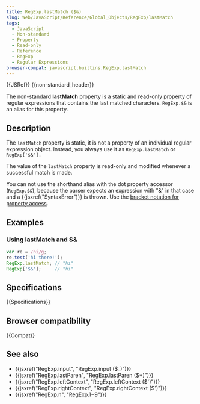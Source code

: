 ```yaml
---
title: RegExp.lastMatch ($&)
slug: Web/JavaScript/Reference/Global_Objects/RegExp/lastMatch
tags:
  - JavaScript
  - Non-standard
  - Property
  - Read-only
  - Reference
  - RegExp
  - Regular Expressions
browser-compat: javascript.builtins.RegExp.lastMatch
---
```

{{JSRef}} {{non-standard_header}}

The non-standard **lastMatch** property is a static and read-only property of
regular expressions that contains the last matched characters. `RegExp.$&` is an
alias for this property.

## Description

The `lastMatch` property is static, it is not a property of an individual
regular expression object. Instead, you always use it as `RegExp.lastMatch` or
`RegExp['$&'].`

The value of the `lastMatch` property is read-only and modified whenever a
successful match is made.

You can not use the shorthand alias with the dot property accessor
(`RegExp.$&`), because the parser expects an expression with "&" in that case
and a {{jsxref("SyntaxError")}} is thrown. Use the
[bracket notation for property access](/en-US/docs/Web/JavaScript/Reference/Operators/Property_Accessors).

## Examples

### Using lastMatch and $&

```js
var re = /hi/g;
re.test('hi there!');
RegExp.lastMatch; // "hi"
RegExp['$&'];     // "hi"
```

## Specifications

{{Specifications}}

## Browser compatibility

{{Compat}}

## See also

- {{jsxref("RegExp.input", "RegExp.input ($_)")}}
- {{jsxref("RegExp.lastParen", "RegExp.lastParen ($+)")}}
- {{jsxref("RegExp.leftContext", "RegExp.leftContext ($`)")}}
- {{jsxref("RegExp.rightContext", "RegExp.rightContext ($')")}}
- {{jsxref("RegExp.n", "RegExp.$1-$9")}}
